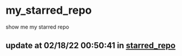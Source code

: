 # my_starred_repo
show me my starred repo

update at 02/18/22 00:50:41 in [starred_repo](./index.html)
---

